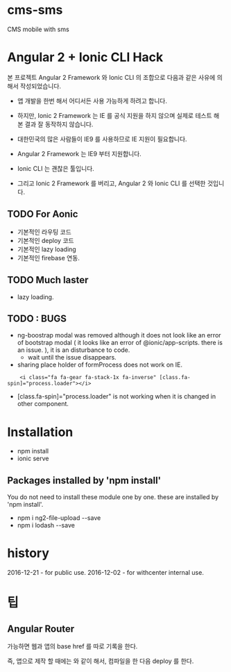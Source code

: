 # cms-sms
CMS mobile with sms
# Angular 2 + Ionic CLI Hack

본 프로젝트 Angular 2 Framework 와 Ionic CLI 의 조합으로 다음과 같은 사유에 의해서 작성되었습니다.

* 앱 개발을 한번 해서 어디서든 사용 가능하게 하려고 합니다.

* 하지만, Ionic 2 Framework 는 IE 를 공식 지원을 하지 않으며 실제로 테스트 해 본 결과 잘 동작하지 않습니다.

* 대한민국의 많은 사람들이 IE9 를 사용하므로 IE 지원이 필요합니다.

* Angular 2 Framework 는 IE9 부터 지원합니다.

* Ionic CLI 는 괜찮은 툴입니다.

* 그리고 Ionic 2 Framework 를 버리고, Angular 2 와 Ionic CLI 를 선택한 것입니다.


## TODO For Aonic

* 기본적인 라우팅 코드
* 기본적인 deploy 코드
* 기본적인 lazy loading
* 기본적인 firebase 연동.


## TODO Much laster

* lazy loading.




## TODO : BUGS

* ng-boostrap modal was removed although it does not look like an error of bootstrap modal ( it looks like an error of @ionic/app-scripts. there is an issue. ), it is an disturbance to code.
    * wait until the issue disappears.
* sharing place holder of formProcess does not work on IE.


````
    <i class="fa fa-gear fa-stack-1x fa-inverse" [class.fa-spin]="process.loader"></i>
````

* [class.fa-spin]="process.loader" is not working when it is changed in other component.



# Installation

* npm install
* ionic serve



## Packages installed by 'npm install'

You do not need to install these module one by one. these are installed by 'npm install'.

* npm i ng2-file-upload --save
* npm i lodash --save




# history

2016-12-21 - for public use.
2016-12-02 - for withcenter internal use.



# 팁

## Angular Router





가능하면 웹과 앱의 base href 를 따로 기록을 한다.

즉, 앱으로 제작 할 때에는 <base href="/android_asset/www/"> 와 같이 해서, 컴파일을 한 다음 deploy 를 한다.

